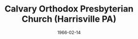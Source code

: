 ---
date: &id001 1966-02-14
end_date: null
location:
  address: 443 N. Main Street
  city: Harrisville
  state: PA
minister:
- end: 1939-01-01
  name: Robert Atwell
  start: 1936-08-05
  type: pastor
- end: 1940-01-01
  name: Jack Zandstra
  start: 1939-01-01
  type: supply
- end: 1946-01-01
  name: Charles Schauffele
  start: 1940-01-01
  type: pastor
- end: 1952-01-01
  name: LeRoy Oliver
  start: 1947-01-01
  type: pastor
- end: 1955-01-01
  name: Francis Breisch
  start: 1952-01-01
  type: pastor
- end: 1960-01-01
  name: Cromwell Roskamp
  start: 1955-01-01
  type: pastor
- end: 1970-01-01
  name: George Morton
  start: 1962-01-01
  type: pastor
- end: 1982-01-01
  name: Leonard Coppes
  start: 1971-01-01
  type: pastor
- end: 1987-01-01
  name: Douglas Withington
  start: 1982-01-01
  type: pastor
- end: 1994-01-01
  name: Louis Wislocki
  start: 1988-01-01
  type: pastor
- end: 2000-01-01
  name: Allen Moran
  start: 1994-01-01
  type: pastor
- end: null
  name: Peter J. Puliatti
  start: 2001-01-01
  type: pastor
ministers:
- Robert Atwell
- Jack Zandstra
- Charles Schauffele
- LeRoy Oliver
- Francis Breisch
- Cromwell Roskamp
- George Morton
- Leonard Coppes
- Douglas Withington
- Louis Wislocki
- Allen Moran
- Peter J. Puliatti
name: Calvary Orthodox Presbyterian Church
names: null
origination_date: *id001
raw_data: "PA Harrisville\n\nFaith Orthodox Presbyterian Church (August 5, 1936\u2013\
  February 14, 1966)\nCalvary Orthodox Presbyterian Church (February 14, 1966\u2013\
  \ )\n(formed from merger of Faith OPC and New Hope OPC, Branchton, PA)\n\
  443 N. Main Street\nPastors: Robert Atwell, 1936\u201339\nJack Zandstra (Supply),\
  \ 1939\u201340\nCharles Schauffele, 1940\u201346\nLeRoy Oliver, 1947\u201352\nFrancis\
  \ Breisch, 1952\u201355\nCromwell Roskamp, 1955\u201360\nGeorge Morton, 1962\u2013\
  70\nLeonard Coppes, 1971\u201382\nDouglas Withington, 1982\u201387\nLouis Wislocki,\
  \ 1988\u201394\nAllen Moran, 1994\u20132000\nPeter J. Puliatti, 2001\u2013"
received_from: null
states:
- PA
status:
  active: true
  end_date: null
  reason: null
  received_from: null
  withdrawal_to: null
title: Calvary Orthodox Presbyterian Church (Harrisville PA)

---